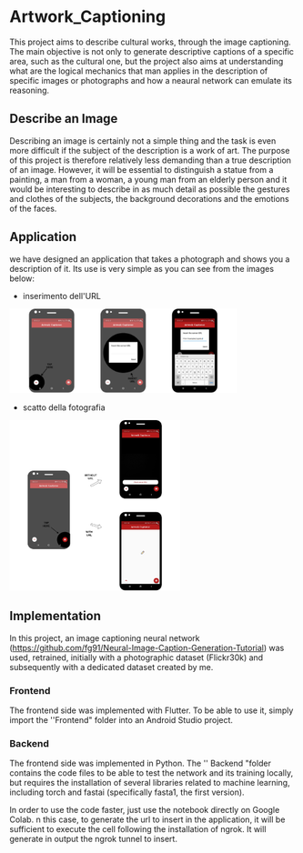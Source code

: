 # Artwork_Captioning

This project aims to describe cultural works, through the image captioning. The main objective is not only to generate descriptive captions of a specific area, such as the cultural one, but the project also aims at understanding what are the logical mechanics that man applies in the description of specific images or photographs and how a neaural network can emulate its reasoning.

## Describe an Image

Describing an image is certainly not a simple thing and the task is even more difficult if the subject of the description is a work of art.
The purpose of this project is therefore relatively less demanding than a true description of an image. However, it will be essential to distinguish a statue from a painting, a man from a woman, a young man from an elderly person and it would be interesting to describe in as much detail as possible the gestures and clothes of the subjects, the background decorations and the emotions of the faces.

## Application
we have designed an application that takes a photograph and shows you a description of it. Its use is very simple as you can see from the images below:

- inserimento dell'URL
<img src="/demo/inserimento_url.png" width="400">

- scatto della fotografia
<img src="/demo/scatto_foto.png" width="300">

## Implementation

In this project, an image captioning neural network (https://github.com/fg91/Neural-Image-Caption-Generation-Tutorial) was used, retrained, initially with a photographic dataset (Flickr30k) and subsequently with a dedicated dataset created by me.

### Frontend
The frontend side was implemented with Flutter. To be able to use it, simply import the ''Frontend" folder into an Android Studio project.

### Backend
The frontend side was implemented in Python. The '' Backend "folder contains the code files to be able to test the network and its training locally, but requires the installation of several libraries related to machine learning, including torch and fastai (specifically fasta1, the first version).

In order to use the code faster, just use the notebook directly on Google Colab.
n this case, to generate the url to insert in the application, it will be sufficient to execute the cell following the installation of ngrok. It will generate in output the ngrok tunnel to insert.


